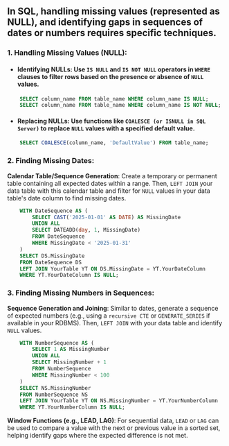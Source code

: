 ## In SQL, handling missing values (represented as NULL), and identifying gaps in sequences of dates or numbers requires specific techniques.
### 1. Handling Missing Values (NULL):
- #### Identifying NULLs: Use ```IS NULL``` and ```IS NOT NULL``` operators in ```WHERE``` clauses to filter rows based on the presence or absence of ```NULL``` values.
```sql
    SELECT column_name FROM table_name WHERE column_name IS NULL;
    SELECT column_name FROM table_name WHERE column_name IS NOT NULL;
```
- #### Replacing NULLs: Use functions like ```COALESCE (or ISNULL in SQL Server)``` to replace ```NULL``` values with a specified default value.
```sql
    SELECT COALESCE(column_name, 'DefaultValue') FROM table_name;
```

### 2. Finding Missing Dates:
**Calendar Table/Sequence Generation**: Create a temporary or permanent table containing all expected dates within a range. Then, ```LEFT JOIN``` your data table with this calendar table and filter for ```NULL``` values in your data table's date column to find missing dates.
```sql
    WITH DateSequence AS (
        SELECT CAST('2025-01-01' AS DATE) AS MissingDate
        UNION ALL
        SELECT DATEADD(day, 1, MissingDate)
        FROM DateSequence
        WHERE MissingDate < '2025-01-31'
    )
    SELECT DS.MissingDate
    FROM DateSequence DS
    LEFT JOIN YourTable YT ON DS.MissingDate = YT.YourDateColumn
    WHERE YT.YourDateColumn IS NULL;
```
### 3. Finding Missing Numbers in Sequences:
**Sequence Generation and Joining**: Similar to dates, generate a sequence of expected numbers (e.g., using a ```recursive CTE``` or ```GENERATE_SERIES``` if available in your RDBMS). Then, ```LEFT JOIN``` with your data table and identify ```NULL``` values.
```sql
    WITH NumberSequence AS (
        SELECT 1 AS MissingNumber
        UNION ALL
        SELECT MissingNumber + 1
        FROM NumberSequence
        WHERE MissingNumber < 100
    )
    SELECT NS.MissingNumber
    FROM NumberSequence NS
    LEFT JOIN YourTable YT ON NS.MissingNumber = YT.YourNumberColumn
    WHERE YT.YourNumberColumn IS NULL;
```
**Window Functions (e.g., LEAD, LAG)**: For sequential data, ```LEAD``` or ```LAG``` can be used to compare a value with the next or previous value in a sorted set, helping identify gaps where the expected difference is not met.
